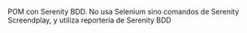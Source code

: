 POM con Serenity BDD.
No usa Selenium sino comandos de Serenity Screendplay, y utiliza reportería de Serenity BDD
